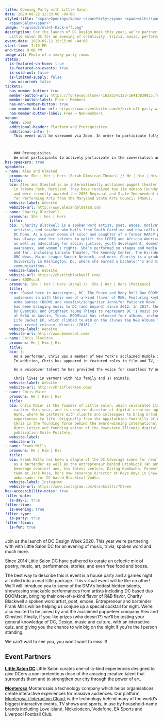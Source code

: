 ```yaml
---
title: Opening Party with Little Salon
date: 2020-08-22 13:30:00 -04:00
styled-title: "<span>Opening</span> <span>Party</span> <span>with</span> <span>Little</span>
  <span>Salon</span>"
image: "/uploads/event-Kick-off.png"
description: For the launch of DC Design Week this year, we’re partnering with with
  Little Salon DC for an evening of creativity, trivia, music, performances and more.
event-date: 2020-09-18 19:15:00 -04:00
start-time: 7:15 PM
end-time: 9:00 PM
image-alt: Photo of a smoky party room.
status:
  is-featured-on-home: true
  is-featured-on-events: true
  is-sold-out: false
  is-limited-supply: false
  has-occurred: false
tickets:
  has-member-button: true
  member-button-url: https://fontevacustomer-1638354c123-1641d839835.force.com/services/oauth2/authorize?client_id=3MVG9nthuDc9owbcOq7_07W.HriOQQPWTbMkrpOla.ajDQlTHf4_uby_mhwylcX.mJBU2O2SppTiZMS0J_HJd&response_type=code&redirect_uri=https://ikit.aiga.org/ikit_national_util/ikit-national-util-sso-redirect/&state=https%3A%2F%2Fdc.aiga.org%2Fevent%2Fkick-off-party-with-little-salon-dc%2F%3Fredirect_source%3Deventbrite_register
  member-button-label: Free — Members
  has-non-member-button: true
  non-member-button-url: https://www.eventbrite.com/e/kick-off-party-with-little-salon-dc-tickets-117854460865
  non-member-button-label: Free — Non-members
venue:
  name: Zoom
  additional-header: Platform and Prerequisites
  additional-info: |-
    This event will be streamed via Zoom. In order to participate fully, attendees should plan to join on the Zoom app via their computer, tablet, or mobile device with enough bandwidth to support viewing video. In order to ensure only those who have registered for the event are able to attend — and to create space for intimate conversations — only those whose display name fully matches the name on our registration list will be admitted from the waiting room. You can find more about joining our virtual events, including how to connect, directions to troubleshoot, and information about our refund policy in our [FAQ](/faqs/).



    ### Prerequisites
    We want participants to actively participate in the conversation and come in wanting to think, reflect, and share. Please be sure to read the shared pre-reading. While not required, we strongly encourage participants to attend with their video “on” in order to create a more intimate space for conversation.
has-speakers: true
speakers:
- name: Alex and Olmsted
  pronouns: She | Her | Hers [Sarah Olmstead Thomas] // He | Him | His [Alex Vernon]
  title: 
  bio: Alex and Olmsted is an internationally acclaimed puppet theater company based
    in Takoma Park, Maryland. They have received two Jim Henson Foundation Grants
    and were recently awarded the 2020 Regional and State Independent Artist Award
    for Performing Arts from the Maryland State Arts Council (MSAC).
  website-label: Website
  website-url: http://www.alexandolmsted.com
- name: Charity Blackwell
  pronouns: She | Her | Hers
  title: 
  bio: 'Charity Blackwell is a spoken word artist, poet, emcee, motivational speaker,
    activist, and teacher who hails from South Carolina and now calls Washington,
    DC home. As a queer woman of color and daughter of a former NAACP president, Charity
    has always used her talents to uplift the LGBTQ and African American communities,
    as well as advocating for social justice, youth development, domestic violence
    awareness, and women’s rights. She’s performed on stages and media outlets near
    and far, including Lincoln Theater, The Kennedy Center, The Hirshhorn Museum,
    BBC News, Major League Soccer Network, and more. Charity is a graduate of Trinity
    University in Washington, DC, where she earned a bachelor''s and master''s in
    communications. '
  website-label: Website
  website-url: https://charityblackwell.com/
- name: BOOMscat
  pronouns: She | Her | Hers [Asha] //  She | Her | Hers [Patience]
  title: 
  bio: 'Based here in Washington, DC, The Peace and Body Roll Duo BOOMscat invites
    audiences in with their one-of-a-kind flavor of R&B. Featuring keyboardist/drummer/producer
    Asha Santee (BOOM) and vocalist/songwriter Jennifer Patience Rowe (scat), BOOMscat
    has been bringing music to DC (and beyond) since 2012. In 2017, they were selected
    by EventsDC and Brightest Young Things to represent DC''s music scene with a performance
    at SxSW in Austin, Texas. BOOMscat has released four albums, including the No
    Life Jacket EP, which climbed to #18 on the iTunes Top R&B Albums list, and their
    most recent release, Kinetic (2018). '
  website-label: Website
  website-url: http://www.boomscat.com/
- name: Chris Flockton
  pronouns: He | Him | His
  title: 
  bio: |-
    As a performer, Chris was a member of New York's acclaimed Rumble in the RedRoom sketch comedy ensemble, and later wrote and performed with his own sketch comedy group, The Belgian Summers. On stage, he has appeared in roles both serious and comedic at regional theatres around the country, most recently in the 2019 off-Broadway premier of Only Yesterday, which was a New York Times Critics’ Pick.
    In addition, Chris has appeared in featured roles in film and TV, including The Boondock Saints,  Law & Order SVU, and The Guiding Light, in dozens of TV commercials, and has worked extensively as a live host for large events around the world.

    As a voiceover talent he has provided the voice for countless TV and radio spots, and from 2003-2015 and 120 episodes was the narrator of VH1’s top-rated show, The Fabulous Life.

    Chris lives in Vermont with his family and 17 animals.
  website-label: Website
  website-url: http://chrisflockton.com/
- name: Chris Maier
  pronouns: He | Him | His
  title: 
  bio: Chris Maier is the founder of Little Salon, which celebrated its sixth birthday
    earlier this year, and is creative director at digital creative agency Artemis
    Ward, where he partners with clients and colleagues to bring brand stories and
    experiences to life. Originally from the Appalachian foothills of Western Pennsylvania,
    Chris is the founding force behind the award-winning international literary magazine
    Ninth Letter and founding editor of the downstate Illinois digital daily news
    publication Smile Politely.
  website-label: 
  website-url: 
- name: Frank Mills
  pronouns: He | Him | His
  title: 
  bio: Frank Mills has been a staple of the DC beverage scene for nearly a decade,
    as a bartender as well as the entrepreneur behind DrinkLock (an anti-tampering
    beverage coaster) and, his latest venture, Daring Kombucha. Formerly part of the
    team at Jack Rose, he's now beverage director at Roys Boys in Shaw and a brand
    ambassador for DC-based BlackLeaf Vodka.
  website-label: Instagram
  website-url: https://www.instagram.com/drankmills/?hl=en
has-accessibility-notes: true
filter-date:
  is-day-1: true
filter-time:
  is-evening: true
filter-type:
  is-party: true
filter-focus:
  is-fun: true
---
```


Join us the launch of DC Design Week 2020. This year we’re partnering with with Little Salon DC for an evening of music, trivia, spoken word and much more.

Since 2014 Little Salon DC have gathered to curate an eclectic mix of poetry, music, art, performance, stories, and even free food and booze.

The best way to describe this is event is a house party and a games night all rolled into a neat little package. This virtual event will be like no other! We’ll will introduce you to some of the DMV’s hottest hidden talents, showcasing snackable performances  from artists including DC based duo BOOMscat, bringing their one-of-a-kind flavor of R&B flavor, Charity Blackwell a spoken word artist, poet, emcee. Entrepreneur and bartender Frank Mills will be helping us conjure up a special cocktail for night. We’re also excited to be joined by and the acclaimed puppeteer company Alex and Olmsted.  Finally, if you like prizes (who doesn’t?) we’ll be testing your general knowledge of DC, Design, music and culture, with an interactive quiz, and giving you the chance to win big on the night if you’re the l person standing.

We can’t wait to see you, you won’t want to miss it!  

  

## Event Partners

**[Little Salon DC](http://littlesalondc.com/)**
Little Salon curates one-of-a-kind experiences designed to give DCers a non-pretentious dose of the amazing creative talent that surrounds them and to strengthen our city through the power of art.

**[Monterosa](https://www.monterosa.co/)**
Monterosais a technology company which helps organisations create interactive experiences for massive audiences. Our platform, [Monterosa / Interaction Cloud](https://www.monterosa.co/interactioncloud), is the technology behind many of the world’s biggest interactive events, TV shows and sports, in use by household-name brands including Love Island, Nickelodeon, Vodafone, EA Sports and Liverpool Football Club.
